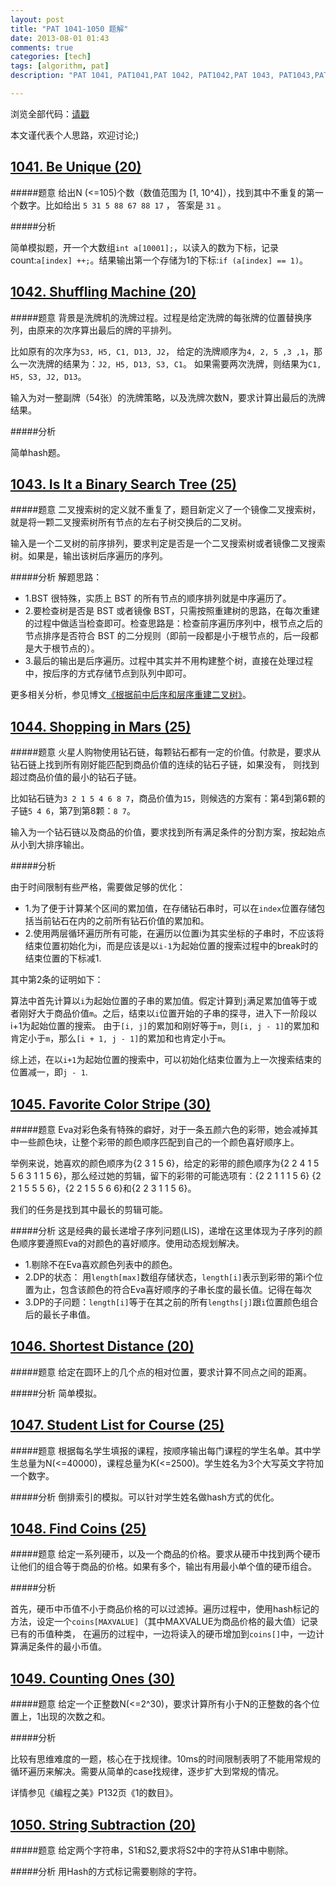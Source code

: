 ```yaml
---
layout: post
title: "PAT 1041-1050 题解"
date: 2013-08-01 01:43
comments: true
categories: [tech]
tags: [algorithm, pat]
description: "PAT 1041, PAT1041,PAT 1042, PAT1042,PAT 1043, PAT1043,PAT 1044, PAT1044,PAT 1045, PAT1045,PAT 1046, PAT1046,PAT 1047, PAT1047,PAT 1048, PAT1048,PAT 1049, PAT1049,PAT 1050, PAT1050, 题解， 解题报告"

---
```


浏览全部代码：[请戳](https://github.com/biaobiaoqi/biaobiaoqiCode/tree/master/src/biaobiaoqi/algorithm/oj/pat/advancedlevel)

本文谨代表个人思路，欢迎讨论;)


[1041. Be Unique (20)](http://pat.zju.edu.cn/contests/pat-a-practise/1041)
---

#####题意
给出N (<=105)个数（数值范围为 [1, 10^4]），找到其中不重复的第一个数字。比如给出 `5 31 5 88 67 88 17` ， 答案是 `31` 。

#####分析

简单模拟题，开一个大数组`int a[10001];`，以读入的数为下标，记录count:`a[index] ++;`。结果输出第一个存储为1的下标:`if (a[index] == 1)`。

[1042. Shuffling Machine (20)](http://pat.zju.edu.cn/contests/pat-a-practise/1042)
---

#####题意
背景是洗牌机的洗牌过程。过程是给定洗牌的每张牌的位置替换序列，由原来的次序算出最后的牌的平排列。

比如原有的次序为`S3, H5, C1, D13, J2`，
给定的洗牌顺序为`4, 2, 5 ,3 ,1`，那么一次洗牌的结果为：`J2, H5, D13, S3, C1`。
如果需要两次洗牌，则结果为`C1, H5, S3, J2, D13`。

输入为对一整副牌（54张）的洗牌策略，以及洗牌次数N，要求计算出最后的洗牌结果。

#####分析

简单hash题。

<!--more-->
[1043. Is It a Binary Search Tree (25)](http://pat.zju.edu.cn/contests/pat-a-practise/1043)
---

#####题意
二叉搜索树的定义就不重复了，题目新定义了一个镜像二叉搜索树，就是将一颗二叉搜索树所有节点的左右子树交换后的二叉树。

输入是一个二叉树的前序排列，要求判定是否是一个二叉搜索树或者镜像二叉搜索树。如果是，输出该树后序遍历的序列。

#####分析
解题思路：

* 1.BST 很特殊，实质上 BST 的所有节点的顺序排列就是中序遍历了。 
* 2.要检查树是否是 BST 或者镜像 BST，只需按照重建树的思路，在每次重建的过程中做适当检查即可。检查思路是：检查前序遍历序列中，根节点之后的节点排序是否符合 BST 的二分规则（即前一段都是小于根节点的，后一段都是大于根节点的）。
* 3.最后的输出是后序遍历。过程中其实并不用构建整个树，直接在处理过程中，按后序的方式存储节点到队列中即可。

更多相关分析，参见博文[《根据前中后序和层序重建二叉树》](../../../../2013/04/27/pat1020-pat1043-rebuild-binary-tree/)。

[1044. Shopping in Mars (25)](http://pat.zju.edu.cn/contests/pat-a-practise/1044)
---

#####题意
火星人购物使用钻石链，每颗钻石都有一定的价值。付款是，要求从钻石链上找到所有刚好能匹配到商品价值的连续的钻石子链，如果没有，
则找到超过商品价值的最小的钻石子链。

比如钻石链为`3 2 1 5 4 6 8 7`，商品价值为`15`，则候选的方案有：第4到第6颗的子链`5 4 6`，第7到第8颗：`8 7`。

输入为一个钻石链以及商品的价值，要求找到所有满足条件的分割方案，按起始点从小到大排序输出。

#####分析

由于时间限制有些严格，需要做足够的优化：

* 1.为了便于计算某个区间的累加值，在存储钻石串时，可以在`index`位置存储包括当前钻石在内的之前所有钻石价值的累加和。
* 2.使用两层循环遍历所有可能，在遍历以位置i为其实坐标的子串时，不应该将结束位置初始化为i，而是应该是以`i-1`为起始位置的搜索过程中的break时的
结束位置的下标减1.


其中第2条的证明如下：

算法中首先计算以`i`为起始位置的子串的累加值。假定计算到`j`满足累加值等于或者刚好大于商品价值`m`。之后，结束以`i`位置开始的子串的探寻，进入下一阶段以i+1为起始位置的搜索。
由于`[i, j]`的累加和刚好等于`m`，则`[i, j - 1]`的累加和肯定小于`m`，那么`[i + 1, j - 1]`的累加和也肯定小于`m`。

综上述，在以`i+1`为起始位置的搜索中，可以初始化结束位置为上一次搜索结束的位置减一，即`j - 1`.


[1045. Favorite Color Stripe (30)](http://pat.zju.edu.cn/contests/pat-a-practise/1045)
---

#####题意
Eva对彩色条有特殊的癖好，对于一条五颜六色的彩带，她会减掉其中一些颜色块，让整个彩带的颜色顺序匹配到自己的一个颜色喜好顺序上。

举例来说，她喜欢的颜色顺序为{2 3 1 5 6}，给定的彩带的颜色顺序为{2 2 4 1 5 5 6 3 1 1 5 6}，那么经过她的剪辑，留下的彩带的可能选项有：{2 2 1 1 1 5 6}
{2 2 1 5 5 5 6}，{2 2 1 5 5 6 6}和{2 2 3 1 1 5 6}。

我们的任务是找到其中最长的剪辑可能。

#####分析
这是经典的最长递增子序列问题(LIS)，递增在这里体现为子序列的颜色顺序要遵照Eva的对颜色的喜好顺序。使用动态规划解决。

* 1.剔除不在Eva喜欢颜色列表中的颜色。
* 2.DP的状态： 用`length[max]`数组存储状态，`length[i]`表示到彩带的第i个位置为止，包含该颜色的符合Eva喜好顺序的子串长度的最长值。记得在每次
* 3.DP的子问题：`length[i]`等于在其之前的所有`lengths[j]`跟`i`位置颜色组合后的最长子串值。


[1046. Shortest Distance (20)](http://pat.zju.edu.cn/contests/pat-a-practise/1046)
---

#####题意
给定在圆环上的几个点的相对位置，要求计算不同点之间的距离。

#####分析
简单模拟。

[1047. Student List for Course (25)](http://pat.zju.edu.cn/contests/pat-a-practise/1047)
---
#####题意
根据每名学生填报的课程，按顺序输出每门课程的学生名单。其中学生总量为N(<=40000)，课程总量为K(<=2500)。学生姓名为3个大写英文字符加一个数字。

#####分析
倒排索引的模拟。可以针对学生姓名做hash方式的优化。

[1048. Find Coins (25)](http://pat.zju.edu.cn/contests/pat-a-practise/1048)
---

#####题意
给定一系列硬币，以及一个商品的价格。要求从硬币中找到两个硬币让他们的组合等于商品的价格。如果有多个，输出有用最小单个值的硬币组合。

#####分析

首先，硬币中币值不小于商品价格的可以过滤掉。遍历过程中，使用hash标记的方法，设定一个`coins[MAXVALUE]`（其中MAXVALUE为商品价格的最大值）记录已有的币值种类，
在遍历的过程中，一边将读入的硬币增加到`coins[]`中，一边计算满足条件的最小币值。

[1049. Counting Ones (30)](http://pat.zju.edu.cn/contests/pat-a-practise/1049)
---

#####题意
给定一个正整数N(<=2^30)，要求计算所有小于N的正整数的各个位置上，1出现的次数之和。

#####分析

比较有思维难度的一题，核心在于找规律。10ms的时间限制表明了不能用常规的循环遍历来解决。需要从简单的case找规律，逐步扩大到常规的情况。

详情参见《编程之美》P132页《1的数目》。

[1050. String Subtraction (20)](http://pat.zju.edu.cn/contests/pat-a-practise/1050)
---

#####题意
给定两个字符串，S1和S2,要求将S2中的字符从S1串中剔除。

#####分析
用Hash的方式标记需要剔除的字符。